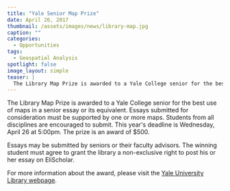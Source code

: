 ```yaml
---
title: "Yale Senior Map Prize"
date: April 26, 2017
thumbnail: /assets/images/news/library-map.jpg
caption: ""
categories: 
  - Opportunities
tags:
  - Geospatial Analysis
spotlight: false 
image_layout: simple
teaser: |
  The Library Map Prize is awarded to a Yale College senior for the best use of maps in a senior essay or its equivalent. Essays submitted for consideration must be supported by one or more maps.
---
```


The Library Map Prize is awarded to a Yale College senior for the best use of maps in a senior essay or its equivalent. Essays submitted for consideration must be supported by one or more maps. Students from all disciplines are encouraged to submit. This year's deadline is Wednesday, April 26 at 5:00pm. The prize is an award of $500.

Essays may be submitted by seniors or their faculty advisors. The winning student must agree to grant the library a non-exclusive right to post his or her essay on EliScholar.

For more information about the award, please visit the [Yale University Library webpage](http://guides.library.yale.edu/MapPrize).